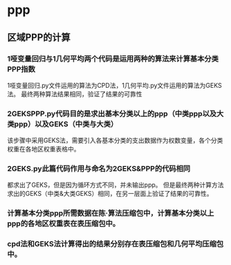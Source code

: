 # ppp
## 区域PPP的计算
### 1哑变量回归与1几何平均两个代码是运用两种的算法来计算基本分类PPP指数
1哑变量回归.py文件运用的算法为CPD法，1几何平均.py文件运用的算法为GEKS法。
最终两种算法结果相同，验证了结果的可靠性
### 2GEKSPPP.py代码目的是求出基本分类以上的ppp（中类ppp以及大类ppp）以及GEKS（中类与大类）
该步骤中采用GEKS法，需要引入各基本分类的支出数据作为权数变量，各个分类权重在各地区权重表格中。
### 2GEKS.py此篇代码作用与命名为2GEKS&PPP的代码相同
都求出了GEKS，但是因为循环方式不同，并未输出ppp。
但是最终两种计算方法求出的GEKS（中类&大类GEKS）相同，在另一层面上验证了结果的可靠性。
### 计算基本分类ppp所需数据在陈·算法压缩包中，计算基本分类以上ppp的各地区权重表在表压缩包中。
### cpd法和GEKS法计算得出的结果分别存在表压缩包和几何平均压缩包中。
